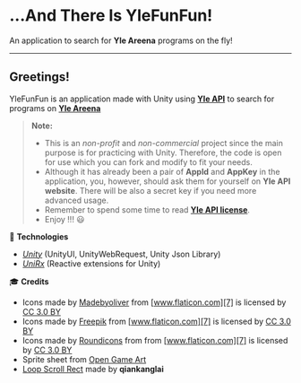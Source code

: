 ...And There Is YleFunFun!
======================

An application to search for **Yle Areena** programs on the fly!

----------

Greetings!
---------------

YleFunFun is an application made with Unity using [**Yle API**][1] to search for programs on [**Yle Areena**][2]

> **Note:**
> - This is an *non-profit* and *non-commercial* project since the main purpose is for practicing with Unity. Therefore, the code is open for use which you can fork and modify to fit your needs. 
> - Although it has already been a pair of **AppId** and **AppKey** in the application, you, however, should ask them for yourself on **Yle API website**. There will be also a secret key if you need more advanced usage.
> - Remember to spend some time to read [**Yle API license**][3].
> - Enjoy !!! :smiley:	

:gem:   **Technologies**

* [*Unity*][4] (UnityUI, UnityWebRequest, Unity Json Library)
* [*UniRx*][5] (Reactive extensions for Unity)

:mortar_board:  **Credits**

* Icons made by [Madebyoliver][6] from [www.flaticon.com][7] is licensed by [CC 3.0 BY][8]
* Icons made by [Freepik][9] from [www.flaticon.com][7] is licensed by [CC 3.0 BY][8]
* Icons made by [Roundicons][10] from from [www.flaticon.com][7] is licensed by [CC 3.0 BY][8]
* Sprite sheet from [Open Game Art][11]
* [Loop Scroll Rect][12] made by **qiankanglai**


[1]: http://developer.yle.fi/index.en.html
[2]: http://developer.yle.fi/index.en.html
[3]: http://developer.yle.fi/static/terms-of-service.pdf
[4]: https://unity3d.com/
[5]: https://github.com/neuecc/UniRx
[6]: https://www.flaticon.com/authors/madebyoliver/
[7]: https://www.flaticon.com/
[8]: http://creativecommons.org/licenses/by/3.0/
[9]: http://www.freepik.com/
[10]: https://www.flaticon.com/authors/roundicons/
[11]: https://opengameart.org/
[12]: https://github.com/qiankanglai/LoopScrollRect
  